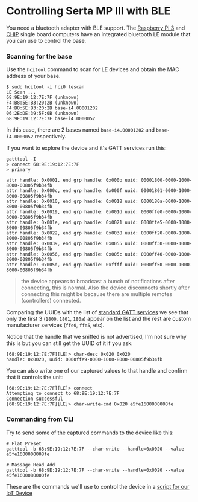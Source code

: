 # Controlling Serta MP III with BLE

You need a bluetooth adapter with BLE support. The [Raspberry Pi 3](https://www.raspberrypi.org/products/raspberry-pi-3-model-b/) and [CHIP](https://getchip.com/pages/chip) single board computers have an integrated bluetooth LE module that you can use to control the base.

### Scanning for the base

Use the `hcitool` command to scan for LE devices and obtain the MAC address of your base.

```
$ sudo hcitool -i hci0 lescan
LE Scan ...
68:9E:19:12:7E:7F (unknown)
F4:B8:5E:B3:20:2B (unknown)
F4:B8:5E:B3:20:2B base-i4.00001202
06:2E:DE:39:5F:0B (unknown)
68:9E:19:12:7E:7F base-i4.0000052
```

In this case, there are 2 bases named `base-i4.00001202` and `base-i4.0000052` respectively.

If you want to explore the device and it's GATT services run this:

```
gatttool -I
> connect 68:9E:19:12:7E:7F
> primary

attr handle: 0x0001, end grp handle: 0x000b uuid: 00001800-0000-1000-8000-00805f9b34fb
attr handle: 0x000c, end grp handle: 0x000f uuid: 00001801-0000-1000-8000-00805f9b34fb
attr handle: 0x0010, end grp handle: 0x0018 uuid: 0000180a-0000-1000-8000-00805f9b34fb
attr handle: 0x0019, end grp handle: 0x001d uuid: 0000ffe0-0000-1000-8000-00805f9b34fb
attr handle: 0x001e, end grp handle: 0x0021 uuid: 0000ffe5-0000-1000-8000-00805f9b34fb
attr handle: 0x0022, end grp handle: 0x0038 uuid: 0000ff20-0000-1000-8000-00805f9b34fb
attr handle: 0x0039, end grp handle: 0x0055 uuid: 0000ff30-0000-1000-8000-00805f9b34fb
attr handle: 0x0056, end grp handle: 0x005c uuid: 0000ff40-0000-1000-8000-00805f9b34fb
attr handle: 0x005d, end grp handle: 0xffff uuid: 0000ff50-0000-1000-8000-00805f9b34fb
```

> the device appears to broadcast a bunch of notifications after connecting, this is normal. Also the device disconnects shortly after connecting this might be because there are multiple remotes (controllers) connected.

Comparing the UUIDs with the list of [standard GATT services](https://www.bluetooth.com/specifications/gatt/services) we see that only the first 3 (`1800`, `1801`, `180a`) appear on the list and the rest are custom manufacturer services (`ffe0`, `ffe5`, etc).

Notice that the handle that we sniffed is not advertised, I'm not sure why this is but you can still get the UUID of it if you ask:

```
[68:9E:19:12:7E:7F][LE]> char-desc 0x020 0x020
handle: 0x0020, uuid: 0000ffe9-0000-1000-8000-00805f9b34fb
```

You can also write one of our captured values to that handle and confirm that it controls the unit:

```
[68:9E:19:12:7E:7F][LE]> connect
Attempting to connect to 68:9E:19:12:7E:7F
Connection successful
[68:9E:19:12:7E:7F][LE]> char-write-cmd 0x020 e5fe1600000008fe
```

### Commanding from CLI

Try to send some of the captured commands to the device like this:

```
# Flat Preset
gatttool -b 68:9E:19:12:7E:7F --char-write --handle=0x0020 --value e5fe1600000008fe
```

```
# Massage Head Add
gatttool -b 68:9E:19:12:7E:7F --char-write --handle=0x0020 --value e5fe1600080000fe
```

These are the commands we'll use to control the device in a [script for our IoT Device](./03_IOT_DEVICE.md)
